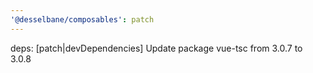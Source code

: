 ```yaml
---
'@desselbane/composables': patch
---
```


deps: [patch|devDependencies] Update package vue-tsc from 3.0.7 to 3.0.8
